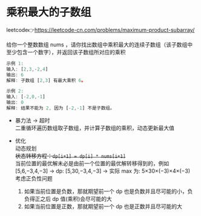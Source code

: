 # 乘积最大的子数组  
leetcode👉https://leetcode-cn.com/problems/maximum-product-subarray/  

给你一个整数数组 nums ，请你找出数组中乘积最大的连续子数组（该子数组中至少包含一个数字），并返回该子数组所对应的乘积  
```js
示例 1:
输入: [2,3,-2,4]
输出: 6
解释: 子数组 [2,3] 有最大乘积 6。

示例 2:
输入: [-2,0,-1]
输出: 0
解释: 结果不能为 2, 因为 [-2,-1] 不是子数组。
```

- 暴力法 -> 超时  
  二重循环遍历数组取子数组，并计算子数组的乘积，动态更新最大值  

- 优化  
  动态规划  
  ~~状态转移方程：`dp[i+1] = dp[i] * nums[i+1]`~~  
  当前位置的最优解未必是由前一个位置的最优解转移得到的，例如[5,6,−3,4,−3] -> dp: [5,30,−3,4,−3] -> 实际 max 为: 5×30×(−3)×4×(−3)  
  考虑正负性问题  
  1. 如果当前位置是负数，那就期望前一个 dp 也是负数并且尽可能的小，负负得正之后 dp 值(乘积)会尽可能的大  
  2. 如果当前位置是正数，那就期望前一个 dp 也是正数并且尽可能的大  
